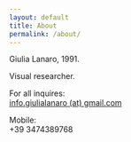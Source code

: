 ```yaml
---
layout: default
title: About
permalink: /about/
---
```

Giulia Lanaro, 1991.

Visual researcher. 

For all inquires:
<br><a class="link" href="mailto:info.giulialanaro@gmail.com">info.giulialanaro (at) gmail.com</a> 

Mobile:
<br>+39 3474389768
